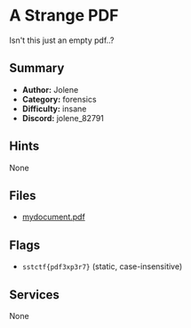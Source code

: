 # A Strange PDF
Isn't this just an empty pdf..?



## Summary
- **Author:** Jolene
- **Category:** forensics
- **Difficulty:** insane
- **Discord:** jolene_82791

## Hints
None

## Files
- [mydocument.pdf](<dist/mydocument.pdf>)

## Flags
- `sstctf{pdf3xp3r7}` (static, case-insensitive)

## Services
None
